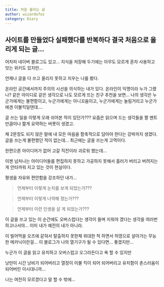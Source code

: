 ```yaml
---
title: 처음 올리는 글
author: wizardofoz
category: Diary
---
```


## 사이트를 만들었다 실패했다를 반복하다 결국 처음으로 올리게 되는 글...

어차피 네이버 블로그도 있고...
지식을 저장해 두기에는 아무도 모르게 혼자 사용하고 잇는 위키도 있지만...

언제나 글을 다 쓰고 올리지 못하고 지우는 나를 봤다.

온라인 공간에서까지 주의의 시선을 의식하는 내가 있다.
온라인이 익명이라 누가 그랬나?
같은 아이디로 같은 생각으로 나도 모르게 뜨는 친구 추천을 보면...
나의 생각은 누군가에게는 불편함이고, 누군가에게는 아니꼬움이고, 누군가에게는 놀림거리고
누군가에겐 이불킥일텐데....

글 쓰는 일을 이렇게 오래 쉬어본 적이 있던가???
요즘은 읽으며 드는 생각들을 짤 멘트 만큼이나 짦게 요약하는 버릇이 생겼고.

채 2문장도 되지 않은 말에 내 모든 마음을 함축적으로 담아야 한다는 강박까지 생겼다.
글을 쓰는게 불편했던 적이 없는데...
최근에는 글을 쓰는게 고역이다.

한편으론 아이디어가 없어 고갈 직전이라 괴로워 했는데...

이젠 넘처나는 아이디어들를 편집하지 못하고 가공하지 못해서 흘러가 버리고 버려지는게
안타까워 지고 있는 것이 현실이다.

평생을 자유와 편안함을 강조하던 내가...

> 언제부터 이렇게 눈치를 보게 되었는가???

> 언제부터 이렇게 나약해 졌는가???

>언제부터 이런 인생을 살 게 되었는가???

이 글을 쓰고 있는 이 순간에도 오버스럽다는 생각이 들며 지워야 겠다는 생각을 여러번 하고나서야...
이미 내가 예전의 내가 아니라.

이 빌어먹을 오즈에 같혀서 탈출하지 못한체 위대한 척 하면서 허영으로 살아가는 무능한 메카닉이란걸...
이 블로그가 나의 열기구가 될 수 있다면... 좋겠지만...

누군가 이 글을 읽고 유치하고 오버스럽고 오그라든다고 욕 할 수 있지만

낭만이 시간 낭비가 되어버리고
열정이 이불 킥이 되어 되어버리고
유치함이 촌스러움이 되어버린 이시대니까...

나는 여전히 모르겠다고 말 할 수 밖에...
